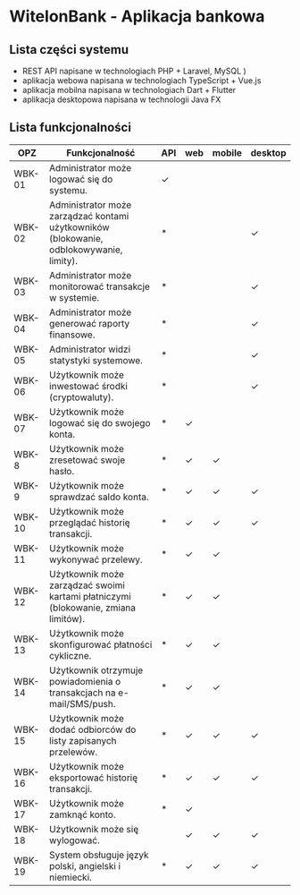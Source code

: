 # WitelonBank - Aplikacja bankowa

## Lista części systemu
- REST API napisane w technologiach PHP + Laravel, MySQL )
- aplikacja webowa napisana w technologiach TypeScript + Vue.js
- aplikacja mobilna napisana w technologiach Dart + Flutter
- aplikacja desktopowa napisana w technologii Java FX

## Lista funkcjonalności
| OPZ    | Funkcjonalność                                                                                                          | API | web | mobile | desktop |
|--------|-------------------------------------------------------------------------------------------------------------------------|-----|-----|--------|---------|
| WBK-01 | Administrator może logować się do systemu.                                                                              | ✓   |     |        |         |
| WBK-02 | Administrator może zarządzać kontami użytkowników (blokowanie, odblokowywanie, limity).                                 | *   |     |        | ✓       |
| WBK-03 | Administrator może monitorować transakcje w systemie.                                                                   | *   |     |        | ✓       |
| WBK-04 | Administrator może generować raporty finansowe.                                                                         | *   |     |        | ✓       |
| WBK-05 | Administrator widzi statystyki systemowe.                                                                               | *   |     |        | ✓       |
| WBK-06 | Użytkownik może inwestować środki (cryptowaluty).                                                                       | *   |     |        | ✓       |
| WBK-07 | Użytkownik może logować się do swojego konta.                                                                           | *   | ✓   |        |         |
| WBK-8 | Użytkownik może zresetować swoje hasło.                                                                                  | *   | ✓   | ✓      |         |
| WBK-9 | Użytkownik może sprawdzać saldo konta.                                                                                   | *   | ✓   | ✓      | ✓      |
| WBK-10 | Użytkownik może przeglądać historię transakcji.                                                                         | *   | ✓   | ✓      | ✓       |
| WBK-11 | Użytkownik może wykonywać przelewy.                                                                                     | *   | ✓   | ✓      |         |
| WBK-12 | Użytkownik może zarządzać swoimi kartami płatniczymi (blokowanie, zmiana limitów).                                      | *   | ✓   | ✓      |         |
| WBK-13 | Użytkownik może skonfigurować płatności cykliczne.                                                                      | *   | ✓   | ✓      |         |
| WBK-14 | Użytkownik otrzymuje powiadomienia o transakcjach na e-mail/SMS/push.                                                   | *   | ✓   | ✓      |         |
| WBK-15 | Użytkownik może dodać odbiorców do listy zapisanych przelewów.                                                          | *   | ✓   | ✓      | ✓       |
| WBK-16 | Użytkownik może eksportować historię transakcji.                                                                        | *   | ✓   | ✓      | ✓       |
| WBK-17 | Użytkownik może zamknąć konto.                                                                                          | *   | ✓   |        |         |
| WBK-18 | Użytkownik może się wylogować.                                                                                          |     | ✓   | ✓      | ✓       |
| WBK-19 | System obsługuje język polski, angielski i niemiecki.                                                                   | *   | ✓   | ✓      | ✓       |
